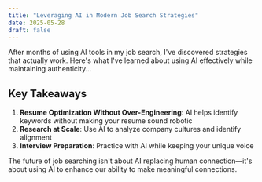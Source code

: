 ```yaml
---
title: "Leveraging AI in Modern Job Search Strategies"
date: 2025-05-28
draft: false
---
```


After months of using AI tools in my job search, I've discovered strategies that actually work. Here's what I've learned about using AI effectively while maintaining authenticity...

## Key Takeaways

1. **Resume Optimization Without Over-Engineering**: AI helps identify keywords without making your resume sound robotic
2. **Research at Scale**: Use AI to analyze company cultures and identify alignment
3. **Interview Preparation**: Practice with AI while keeping your unique voice

The future of job searching isn't about AI replacing human connection—it's about using AI to enhance our ability to make meaningful connections.
